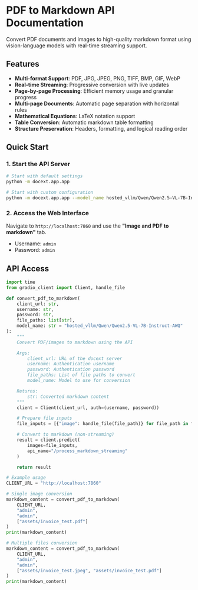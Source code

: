 # PDF to Markdown API Documentation

Convert PDF documents and images to high-quality markdown format using vision-language models with real-time streaming support.

## Features

- **Multi-format Support**: PDF, JPG, JPEG, PNG, TIFF, BMP, GIF, WebP
- **Real-time Streaming**: Progressive conversion with live updates
- **Page-by-page Processing**: Efficient memory usage and granular progress
- **Multi-page Documents**: Automatic page separation with horizontal rules
- **Mathematical Equations**: LaTeX notation support
- **Table Conversion**: Automatic markdown table formatting
- **Structure Preservation**: Headers, formatting, and logical reading order

## Quick Start

### 1. Start the API Server

```bash
# Start with default settings
python -m docext.app.app

# Start with custom configuration
python -m docext.app.app --model_name hosted_vllm/Qwen/Qwen2.5-VL-7B-Instruct-AWQ --max_img_size 2048 --concurrency_limit 5
```

### 2. Access the Web Interface

Navigate to `http://localhost:7860` and use the **"Image and PDF to markdown"** tab.

- Username: `admin`
- Password: `admin`

## API Access

```python
import time
from gradio_client import Client, handle_file

def convert_pdf_to_markdown(
    client_url: str,
    username: str,
    password: str,
    file_paths: list[str],
    model_name: str = "hosted_vllm/Qwen/Qwen2.5-VL-7B-Instruct-AWQ"
):
    """
    Convert PDF/images to markdown using the API

    Args:
        client_url: URL of the docext server
        username: Authentication username
        password: Authentication password
        file_paths: List of file paths to convert
        model_name: Model to use for conversion

    Returns:
        str: Converted markdown content
    """
    client = Client(client_url, auth=(username, password))

    # Prepare file inputs
    file_inputs = [{"image": handle_file(file_path)} for file_path in file_paths]

    # Convert to markdown (non-streaming)
    result = client.predict(
        images=file_inputs,
        api_name="/process_markdown_streaming"
    )

    return result

# Example usage
CLIENT_URL = "http://localhost:7860"

# Single image conversion
markdown_content = convert_pdf_to_markdown(
    CLIENT_URL,
    "admin",
    "admin",
    ["assets/invoice_test.pdf"]
)
print(markdown_content)

# Multiple files conversion
markdown_content = convert_pdf_to_markdown(
    CLIENT_URL,
    "admin",
    "admin",
    ["assets/invoice_test.jpeg", "assets/invoice_test.pdf"]
)
print(markdown_content)
```

